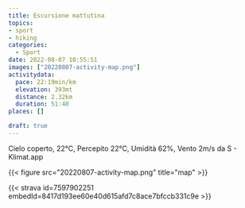 ```yaml
---
title: Escursione mattutina 
topics:
- sport
- hiking
categories:
  - Sport
date: 2022-08-07 10:55:51
images: ["20220807-activity-map.png"]
activitydata:
  pace: 22:19min/km
  elevation: 393mt
  distance: 2.32km
  duration: 51:40
places: []

draft: true
---
```


Cielo coperto, 22°C, Percepito 22°C, Umidità 62%, Vento 2m/s da S - Klimat.app

<!--more-->




{{< figure src="20220807-activity-map.png" title="map" >}}


{{< strava id=7597902251 embedId=8417d193ee60e40d615afd7c8ace7bfccb331c9e >}}
